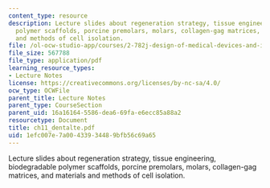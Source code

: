 ```yaml
---
content_type: resource
description: Lecture slides about regeneration strategy, tissue engineering, biodegradable
  polymer scaffolds, porcine premolars, molars, collagen-gag matrices, and materials
  and methods of cell isolation.
file: /ol-ocw-studio-app/courses/2-782j-design-of-medical-devices-and-implants-spring-2006/1efc007e7a00433934489bfb56c69a65_ch11_dentalte.pdf
file_size: 567788
file_type: application/pdf
learning_resource_types:
- Lecture Notes
license: https://creativecommons.org/licenses/by-nc-sa/4.0/
ocw_type: OCWFile
parent_title: Lecture Notes
parent_type: CourseSection
parent_uid: 16a16164-5586-dea6-69fa-e6ecc85a88a2
resourcetype: Document
title: ch11_dentalte.pdf
uid: 1efc007e-7a00-4339-3448-9bfb56c69a65
---
```

Lecture slides about regeneration strategy, tissue engineering, biodegradable polymer scaffolds, porcine premolars, molars, collagen-gag matrices, and materials and methods of cell isolation.